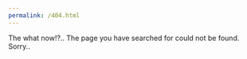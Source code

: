 ```yaml
---
permalink: /404.html
---
```


The what now!?..
The page you have searched for could not be found. 
Sorry.. 
